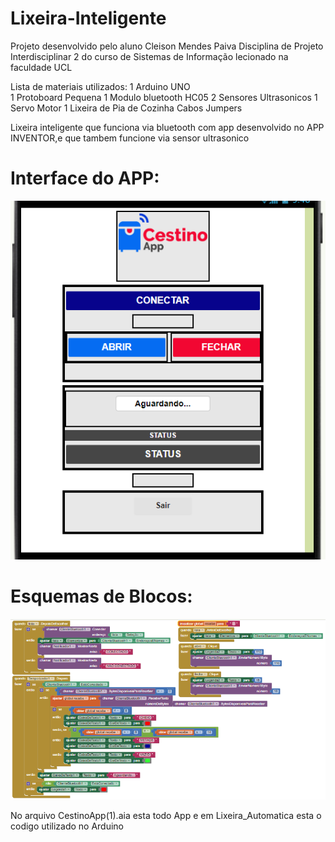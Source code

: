 # Lixeira-Inteligente

Projeto desenvolvido pelo aluno Cleison Mendes Paiva 
Disciplina de Projeto Interdisciplinar 2 do curso de Sistemas de Informação lecionado na faculdade UCL

Lista de materiais utilizados:
1 Arduino UNO </br>
1 Protoboard Pequena
1 Modulo bluetooth HC05
2 Sensores Ultrasonicos
1 Servo Motor
1 Lixeira de Pia de Cozinha
Cabos Jumpers


Lixeira inteligente que funciona via bluetooth com app desenvolvido no APP INVENTOR,e que tambem funcione via sensor ultrasonico


# Interface do APP:

![Screenshot](celular.png)

# Esquemas de Blocos:

![Screenshot](blocos.png)

No arquivo  CestinoApp(1).aia esta todo App e em Lixeira_Automatica esta o codigo utilizado no Arduino

